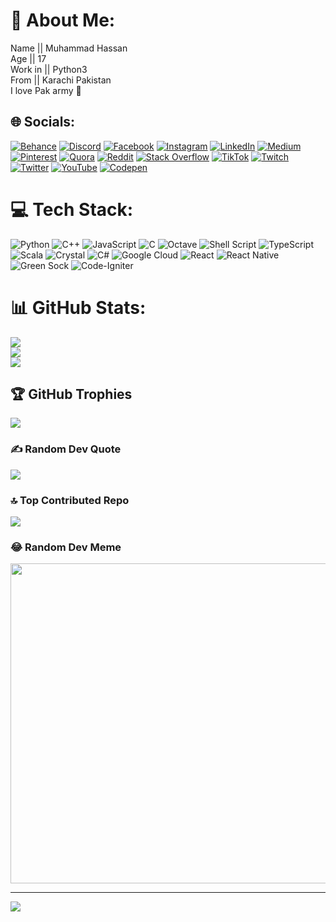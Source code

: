 # 💫 About Me:
Name || Muhammad Hassan<br>Age || 17<br>Work in || Python3<br>From || Karachi Pakistan<br>I love Pak army 💙


## 🌐 Socials:
[![Behance](https://img.shields.io/badge/Behance-1769ff?logo=behance&logoColor=white)](https://behance.net/MrHassan778) [![Discord](https://img.shields.io/badge/Discord-%237289DA.svg?logo=discord&logoColor=white)](https://discord.gg/7778999) [![Facebook](https://img.shields.io/badge/Facebook-%231877F2.svg?logo=Facebook&logoColor=white)](https://facebook.com/https://www.facebook.com/Pr0fessionalTrickEr007?mibextid=ZbWKwL) [![Instagram](https://img.shields.io/badge/Instagram-%23E4405F.svg?logo=Instagram&logoColor=white)](https://instagram.com/MrHassan786) [![LinkedIn](https://img.shields.io/badge/LinkedIn-%230077B5.svg?logo=linkedin&logoColor=white)](https://linkedin.com/in/MrHassan7000) [![Medium](https://img.shields.io/badge/Medium-12100E?logo=medium&logoColor=white)](https://medium.com/@MrHassan775) [![Pinterest](https://img.shields.io/badge/Pinterest-%23E60023.svg?logo=Pinterest&logoColor=white)](https://pinterest.com/MrHassan555) [![Quora](https://img.shields.io/badge/Quora-%23B92B27.svg?logo=Quora&logoColor=white)](https://quora.com/profile/MrHassan778) [![Reddit](https://img.shields.io/badge/Reddit-%23FF4500.svg?logo=Reddit&logoColor=white)](https://reddit.com/user/MrHassan43) [![Stack Overflow](https://img.shields.io/badge/-Stackoverflow-FE7A16?logo=stack-overflow&logoColor=white)](https://stackoverflow.com/users/MrHassan778) [![TikTok](https://img.shields.io/badge/TikTok-%23000000.svg?logo=TikTok&logoColor=white)](https://tiktok.com/@MrHassan444) [![Twitch](https://img.shields.io/badge/Twitch-%239146FF.svg?logo=Twitch&logoColor=white)](https://twitch.tv/MrHassan778) [![Twitter](https://img.shields.io/badge/Twitter-%231DA1F2.svg?logo=Twitter&logoColor=white)](https://twitter.com/MrHassan778) [![YouTube](https://img.shields.io/badge/YouTube-%23FF0000.svg?logo=YouTube&logoColor=white)](https://youtube.com/@CyBerKing) [![Codepen](https://img.shields.io/badge/Codepen-000000?style=for-the-badge&logo=codepen&logoColor=white)](https://codepen.io/MrHassan778) 

# 💻 Tech Stack:
![Python](https://img.shields.io/badge/python-3670A0?style=for-the-badge&logo=python&logoColor=ffdd54) ![C++](https://img.shields.io/badge/c++-%2300599C.svg?style=for-the-badge&logo=c%2B%2B&logoColor=white) ![JavaScript](https://img.shields.io/badge/javascript-%23323330.svg?style=for-the-badge&logo=javascript&logoColor=%23F7DF1E) ![C](https://img.shields.io/badge/c-%2300599C.svg?style=for-the-badge&logo=c&logoColor=white) ![Octave](https://img.shields.io/badge/OCTAVE-darkblue?style=for-the-badge&logo=octave&logoColor=fcd683) ![Shell Script](https://img.shields.io/badge/shell_script-%23121011.svg?style=for-the-badge&logo=gnu-bash&logoColor=white) ![TypeScript](https://img.shields.io/badge/typescript-%23007ACC.svg?style=for-the-badge&logo=typescript&logoColor=white) ![Scala](https://img.shields.io/badge/scala-%23DC322F.svg?style=for-the-badge&logo=scala&logoColor=white) ![Crystal](https://img.shields.io/badge/crystal-%23000000.svg?style=for-the-badge&logo=crystal&logoColor=white) ![C#](https://img.shields.io/badge/c%23-%23239120.svg?style=for-the-badge&logo=c-sharp&logoColor=white) ![Google Cloud](https://img.shields.io/badge/Google%20Cloud-%234285F4.svg?style=for-the-badge&logo=google-cloud&logoColor=white) ![React](https://img.shields.io/badge/react-%2320232a.svg?style=for-the-badge&logo=react&logoColor=%2361DAFB) ![React Native](https://img.shields.io/badge/react_native-%2320232a.svg?style=for-the-badge&logo=react&logoColor=%2361DAFB) ![Green Sock](https://img.shields.io/badge/green%20sock-88CE02?style=for-the-badge&logo=greensock&logoColor=white) ![Code-Igniter](https://img.shields.io/badge/CodeIgniter-%23EF4223.svg?style=for-the-badge&logo=codeIgniter&logoColor=white)
# 📊 GitHub Stats:
![](https://github-readme-stats.vercel.app/api?username=Mhking897&theme=great-gatsby&hide_border=false&include_all_commits=true&count_private=true)<br/>
![](https://github-readme-streak-stats.herokuapp.com/?user=Mhking897&theme=great-gatsby&hide_border=false)<br/>
![](https://github-readme-stats.vercel.app/api/top-langs/?username=Mhking897&theme=great-gatsby&hide_border=false&include_all_commits=true&count_private=true&layout=compact)

## 🏆 GitHub Trophies
![](https://github-profile-trophy.vercel.app/?username=Mhking897&theme=matrix&no-frame=false&no-bg=true&margin-w=4)

### ✍️ Random Dev Quote
![](https://quotes-github-readme.vercel.app/api?type=horizontal&theme=tokyonight)

### 🔝 Top Contributed Repo
![](https://github-contributor-stats.vercel.app/api?username=Mhking897&limit=5&theme=matrix&combine_all_yearly_contributions=true)

### 😂 Random Dev Meme
<img src="https://rm.up.railway.app/" width="512px"/>

---
[![](https://visitcount.itsvg.in/api?id=Mhking897&icon=0&color=0)](https://visitcount.itsvg.in)

<!-- Proudly created with GPRM ( https://gprm.itsvg.in ) -->
